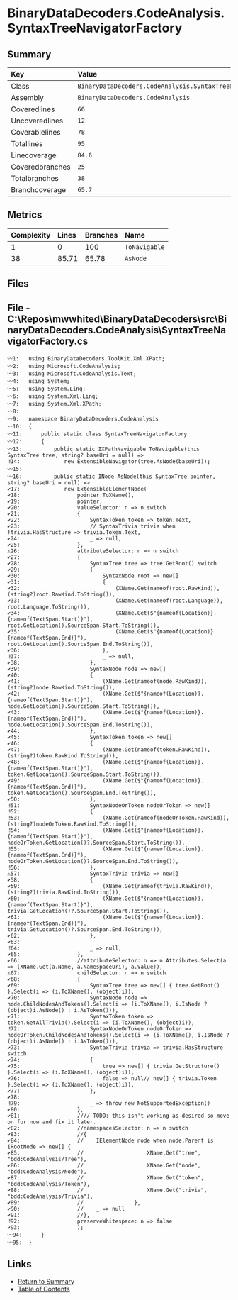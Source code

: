 ﻿# BinaryDataDecoders.CodeAnalysis.SyntaxTreeNavigatorFactory

## Summary

| Key             | Value                                                        |
| :-------------- | :----------------------------------------------------------- |
| Class           | `BinaryDataDecoders.CodeAnalysis.SyntaxTreeNavigatorFactory` |
| Assembly        | `BinaryDataDecoders.CodeAnalysis`                            |
| Coveredlines    | `66`                                                         |
| Uncoveredlines  | `12`                                                         |
| Coverablelines  | `78`                                                         |
| Totallines      | `95`                                                         |
| Linecoverage    | `84.6`                                                       |
| Coveredbranches | `25`                                                         |
| Totalbranches   | `38`                                                         |
| Branchcoverage  | `65.7`                                                       |

## Metrics

| Complexity | Lines | Branches | Name          |
| :--------- | :---- | :------- | :------------ |
| 1          | 0     | 100      | `ToNavigable` |
| 38         | 85.71 | 65.78    | `AsNode`      |

## Files

## File - C:\Repos\mwwhited\BinaryDataDecoders\src\BinaryDataDecoders.CodeAnalysis\SyntaxTreeNavigatorFactory.cs

```CSharp
〰1:   using BinaryDataDecoders.ToolKit.Xml.XPath;
〰2:   using Microsoft.CodeAnalysis;
〰3:   using Microsoft.CodeAnalysis.Text;
〰4:   using System;
〰5:   using System.Linq;
〰6:   using System.Xml.Linq;
〰7:   using System.Xml.XPath;
〰8:   
〰9:   namespace BinaryDataDecoders.CodeAnalysis
〰10:  {
〰11:      public static class SyntaxTreeNavigatorFactory
〰12:      {
〰13:          public static IXPathNavigable ToNavigable(this SyntaxTree tree, string? baseUri = null) =>
‼14:              new ExtensibleNavigator(tree.AsNode(baseUri));
〰15:  
〰16:          public static INode AsNode(this SyntaxTree pointer, string? baseUri = null) =>
✔17:              new ExtensibleElementNode(
✔18:                  pointer.ToXName(),
✔19:                  pointer,
✔20:                  valueSelector: n => n switch
✔21:                  {
✔22:                      SyntaxToken token => token.Text,
✔23:                      // SyntaxTrivia trivia when !trivia.HasStructure => trivia.Token.Text,
✔24:                      _ => null,
✔25:                  },
⚠26:                  attributeSelector: n => n switch
✔27:                  {
✔28:                      SyntaxTree tree => tree.GetRoot() switch
✔29:                      {
✔30:                          SyntaxNode root => new[]
✔31:                          {
✔32:                              (XName.Get(nameof(root.RawKind)), (string?)root.RawKind.ToString()),
✔33:                              (XName.Get(nameof(root.Language)), root.Language.ToString()),
✔34:                              (XName.Get($"{nameof(Location)}.{nameof(TextSpan.Start)}"),  root.GetLocation().SourceSpan.Start.ToString()),
✔35:                              (XName.Get($"{nameof(Location)}.{nameof(TextSpan.End)}"),  root.GetLocation().SourceSpan.End.ToString()),
✔36:                          },
‼37:                          _ => null,
✔38:                      },
✔39:                      SyntaxNode node => new[]
✔40:                      {
✔41:                          (XName.Get(nameof(node.RawKind)), (string?)node.RawKind.ToString()),
✔42:                          (XName.Get($"{nameof(Location)}.{nameof(TextSpan.Start)}"),  node.GetLocation().SourceSpan.Start.ToString()),
✔43:                          (XName.Get($"{nameof(Location)}.{nameof(TextSpan.End)}"),  node.GetLocation().SourceSpan.End.ToString()),
✔44:                      },
✔45:                      SyntaxToken token => new[]
✔46:                      {
✔47:                          (XName.Get(nameof(token.RawKind)), (string?)token.RawKind.ToString()),
✔48:                          (XName.Get($"{nameof(Location)}.{nameof(TextSpan.Start)}"),  token.GetLocation().SourceSpan.Start.ToString()),
✔49:                          (XName.Get($"{nameof(Location)}.{nameof(TextSpan.End)}"),  token.GetLocation().SourceSpan.End.ToString()),
✔50:                      },
‼51:                      SyntaxNodeOrToken nodeOrToken => new[]
‼52:                      {
‼53:                          (XName.Get(nameof(nodeOrToken.RawKind)), (string?)nodeOrToken.RawKind.ToString()),
‼54:                          (XName.Get($"{nameof(Location)}.{nameof(TextSpan.Start)}"),  nodeOrToken.GetLocation()?.SourceSpan.Start.ToString()),
‼55:                          (XName.Get($"{nameof(Location)}.{nameof(TextSpan.End)}"),  nodeOrToken.GetLocation()?.SourceSpan.End.ToString()),
‼56:                      },
⚠57:                      SyntaxTrivia trivia => new[]
✔58:                      {
✔59:                          (XName.Get(nameof(trivia.RawKind)), (string?)trivia.RawKind.ToString()),
✔60:                          (XName.Get($"{nameof(Location)}.{nameof(TextSpan.Start)}"),  trivia.GetLocation()?.SourceSpan.Start.ToString()),
✔61:                          (XName.Get($"{nameof(Location)}.{nameof(TextSpan.End)}"),  trivia.GetLocation()?.SourceSpan.End.ToString()),
✔62:                      },
✔63:  
‼64:                      _ => null,
✔65:                  },
✔66:                  //attributeSelector: n => n.Attributes.Select(a => (XName.Get(a.Name, a.NamespaceUri), a.Value)),
⚠67:                  childSelector: n => n switch
✔68:                  {
✔69:                      SyntaxTree tree => new[] { tree.GetRoot() }.Select(i => (i.ToXName(), (object)i)),
✔70:                      SyntaxNode node => node.ChildNodesAndTokens().Select(i => (i.ToXName(), i.IsNode ? (object)i.AsNode() : i.AsToken())),
✔71:                      SyntaxToken token => token.GetAllTrivia().Select(i => (i.ToXName(), (object)i)),
‼72:                      SyntaxNodeOrToken nodeOrToken => nodeOrToken.ChildNodesAndTokens().Select(i => (i.ToXName(), i.IsNode ? (object)i.AsNode() : i.AsToken())),
✔73:                      SyntaxTrivia trivia => trivia.HasStructure switch
✔74:                      {
✔75:                          true => new[] { trivia.GetStructure() }.Select(i => (i.ToXName(), (object)i)),
✔76:                          false => null// new[] { trivia.Token }.Select(i => (i.ToXName(), (object)i)),
✔77:                      },
✔78:  
‼79:                      _ => throw new NotSupportedException()
✔80:                  },
✔81:                  //// TODO: this isn't working as desired so move on for now and fix it later.
✔82:                  //namespacesSelector: n => n switch
✔83:                  //{
✔84:                  //    IElementNode node when node.Parent is IRootNode => new[] {
✔85:                  //                    XName.Get("tree", "bdd:CodeAnalysis/Tree"),
✔86:                  //                    XName.Get("node", "bdd:CodeAnalysis/Node"),
✔87:                  //                    XName.Get("token", "bdd:CodeAnalysis/Token"),
✔88:                  //                    XName.Get("trivia", "bdd:CodeAnalysis/Trivia"),
✔89:                  //                },
✔90:                  //    _ => null
✔91:                  //},
‼92:                  preserveWhitespace: n => false
✔93:                  );
〰94:      }
〰95:  }
```

## Links

* [Return to Summary](Summary.md)
* [Table of Contents](../TOC.md)

